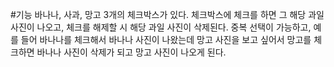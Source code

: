 #기능
바나나, 사과, 망고 3개의 체크박스가 있다.
체크박스에 체크를 하면 그 해당 과일 사진이 나오고, 체크를 해제할 시 해당 과일 사진이 삭제된다.
중복 선택이 가능하고, 예를 들어 바나나를 체크해서 바나나 사진이 나왔는데 망고 사진을 보고 싶어서 망고를 체크하면 바나나 사진이 삭제가 되고 망고 사진이 나오게 된다.
